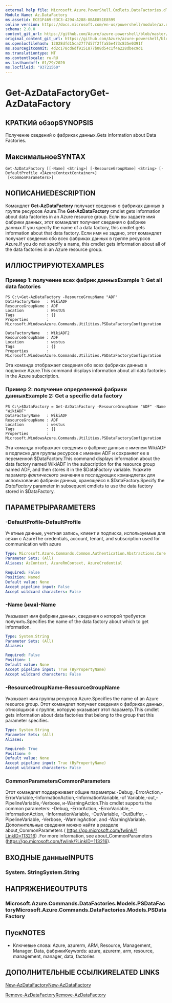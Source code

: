 ```yaml
---
external help file: Microsoft.Azure.PowerShell.Cmdlets.DataFactories.dll-Help.xml
Module Name: Az.DataFactory
ms.assetid: ECE1F469-E3C3-4294-A288-8BAE851E8599
online version: https://docs.microsoft.com/en-us/powershell/module/az.datafactory/get-azdatafactory
schema: 2.0.0
content_git_url: https://github.com/Azure/azure-powershell/blob/master/src/DataFactory/DataFactoryV2/help/Get-AzDataFactory.md
original_content_git_url: https://github.com/Azure/azure-powershell/blob/master/src/DataFactory/DataFactoryV2/help/Get-AzDataFactory.md
ms.openlocfilehash: 12028dfd15ca27f7d57f2ffa55e473c835e0391f
ms.sourcegitcommit: 4d2c178cd6df9151877b08d54c1f4a228dbec9d1
ms.translationtype: MT
ms.contentlocale: ru-RU
ms.lasthandoff: 01/29/2020
ms.locfileid: "93721560"
---
```

# <span data-ttu-id="6615d-101">Get-AzDataFactory</span><span class="sxs-lookup"><span data-stu-id="6615d-101">Get-AzDataFactory</span></span>

## <span data-ttu-id="6615d-102">КРАТКИй обзор</span><span class="sxs-lookup"><span data-stu-id="6615d-102">SYNOPSIS</span></span>
<span data-ttu-id="6615d-103">Получение сведений о фабриках данных.</span><span class="sxs-lookup"><span data-stu-id="6615d-103">Gets information about Data Factories.</span></span>

## <span data-ttu-id="6615d-104">Максимальное</span><span class="sxs-lookup"><span data-stu-id="6615d-104">SYNTAX</span></span>

```
Get-AzDataFactory [[-Name] <String>] [-ResourceGroupName] <String> [-DefaultProfile <IAzureContextContainer>]
 [<CommonParameters>]
```

## <span data-ttu-id="6615d-105">NОПИСАНИЕ</span><span class="sxs-lookup"><span data-stu-id="6615d-105">DESCRIPTION</span></span>
<span data-ttu-id="6615d-106">Командлет **Get-AzDataFactory** получает сведения о фабриках данных в группе ресурсов Azure.</span><span class="sxs-lookup"><span data-stu-id="6615d-106">The **Get-AzDataFactory** cmdlet gets information about data factories in an Azure resource group.</span></span>
<span data-ttu-id="6615d-107">Если вы задаете имя фабрики данных, этот командлет получает сведения о фабрике данных.</span><span class="sxs-lookup"><span data-stu-id="6615d-107">If you specify the name of a data factory, this cmdlet gets information about that data factory.</span></span>
<span data-ttu-id="6615d-108">Если имя не задано, этот командлет получает сведения обо всех фабриках данных в группе ресурсов Azure.</span><span class="sxs-lookup"><span data-stu-id="6615d-108">If you do not specify a name, this cmdlet gets information about all of the data factories in an Azure resource group.</span></span>

## <span data-ttu-id="6615d-109">ИЛЛЮСТРИРУЮТ</span><span class="sxs-lookup"><span data-stu-id="6615d-109">EXAMPLES</span></span>

### <span data-ttu-id="6615d-110">Пример 1: получение всех фабрик данных</span><span class="sxs-lookup"><span data-stu-id="6615d-110">Example 1: Get all data factories</span></span>
```
PS C:\>Get-AzDataFactory -ResourceGroupName "ADF"
DataFactoryName   : WikiADF
ResourceGroupName : ADF
Location          : WestUS
Tags              : {}
Properties        : Microsoft.WindowsAzure.Commands.Utilities.PSDataFactoryConfiguration

DataFactoryName   : WikiADF2
ResourceGroupName : ADF
Location          : westus
Tags              : {}
Properties        : Microsoft.WindowsAzure.Commands.Utilities.PSDataFactoryConfiguration
```

<span data-ttu-id="6615d-111">Эта команда отображает сведения обо всех фабриках данных в подписке Azure.</span><span class="sxs-lookup"><span data-stu-id="6615d-111">This command displays information about all data factories in the Azure subscription.</span></span>

### <span data-ttu-id="6615d-112">Пример 2: получение определенной фабрики данных</span><span class="sxs-lookup"><span data-stu-id="6615d-112">Example 2: Get a specific data factory</span></span>
```
PS C:\>$DataFactory = Get-AzDataFactory -ResourceGroupName "ADF" -Name "WikiADF"
DataFactoryName   : WikiADF
ResourceGroupName : ADF
Location          : westus
Tags              : {}
Properties        : Microsoft.WindowsAzure.Commands.Utilities.PSDataFactoryConfiguration
```

<span data-ttu-id="6615d-113">Эта команда отображает сведения о фабрике данных с именем WikiADF в подписке для группы ресурсов с именем ADF и сохраняет ее в переменной $DataFactory.</span><span class="sxs-lookup"><span data-stu-id="6615d-113">This command displays information about the data factory named WikiADF in the subscription for the resource group named ADF, and then stores it in the $DataFactory variable.</span></span>
<span data-ttu-id="6615d-114">Укажите параметр *фактического* значения в последующих командлетах для использования фабрики данных, хранящейся в $DataFactory.</span><span class="sxs-lookup"><span data-stu-id="6615d-114">Specify the *DataFactory* parameter in subsequent cmdlets to use the data factory stored in $DataFactory.</span></span>

## <span data-ttu-id="6615d-115">ПАРАМЕТРЫ</span><span class="sxs-lookup"><span data-stu-id="6615d-115">PARAMETERS</span></span>

### <span data-ttu-id="6615d-116">-DefaultProfile</span><span class="sxs-lookup"><span data-stu-id="6615d-116">-DefaultProfile</span></span>
<span data-ttu-id="6615d-117">Учетные данные, учетная запись, клиент и подписка, используемые для связи с Azure</span><span class="sxs-lookup"><span data-stu-id="6615d-117">The credentials, account, tenant, and subscription used for communication with azure</span></span>

```yaml
Type: Microsoft.Azure.Commands.Common.Authentication.Abstractions.Core.IAzureContextContainer
Parameter Sets: (All)
Aliases: AzContext, AzureRmContext, AzureCredential

Required: False
Position: Named
Default value: None
Accept pipeline input: False
Accept wildcard characters: False
```

### <span data-ttu-id="6615d-118">-Name (имя)</span><span class="sxs-lookup"><span data-stu-id="6615d-118">-Name</span></span>
<span data-ttu-id="6615d-119">Указывает имя фабрики данных, сведения о которой требуется получить.</span><span class="sxs-lookup"><span data-stu-id="6615d-119">Specifies the name of the data factory about which to get information.</span></span>

```yaml
Type: System.String
Parameter Sets: (All)
Aliases:

Required: False
Position: 1
Default value: None
Accept pipeline input: True (ByPropertyName)
Accept wildcard characters: False
```

### <span data-ttu-id="6615d-120">-ResourceGroupName</span><span class="sxs-lookup"><span data-stu-id="6615d-120">-ResourceGroupName</span></span>
<span data-ttu-id="6615d-121">Указывает имя группы ресурсов Azure.</span><span class="sxs-lookup"><span data-stu-id="6615d-121">Specifies the name of an Azure resource group.</span></span>
<span data-ttu-id="6615d-122">Этот командлет получает сведения о фабриках данных, относящихся к группе, которую указывает этот параметр.</span><span class="sxs-lookup"><span data-stu-id="6615d-122">This cmdlet gets information about data factories that belong to the group that this parameter specifies.</span></span>

```yaml
Type: System.String
Parameter Sets: (All)
Aliases:

Required: True
Position: 0
Default value: None
Accept pipeline input: True (ByPropertyName)
Accept wildcard characters: False
```

### <span data-ttu-id="6615d-123">CommonParameters</span><span class="sxs-lookup"><span data-stu-id="6615d-123">CommonParameters</span></span>
<span data-ttu-id="6615d-124">Этот командлет поддерживает общие параметры:-Debug,-ErrorAction,-ErrorVariable,-InformationAction,-InformationVariable,-of Variable,-out,-PipelineVariable,-Verbose, и-WarningAction.</span><span class="sxs-lookup"><span data-stu-id="6615d-124">This cmdlet supports the common parameters: -Debug, -ErrorAction, -ErrorVariable, -InformationAction, -InformationVariable, -OutVariable, -OutBuffer, -PipelineVariable, -Verbose, -WarningAction, and -WarningVariable.</span></span> <span data-ttu-id="6615d-125">Дополнительные сведения можно найти в разделе about_CommonParameters ( https://go.microsoft.com/fwlink/?LinkID=113216) .</span><span class="sxs-lookup"><span data-stu-id="6615d-125">For more information, see about_CommonParameters (https://go.microsoft.com/fwlink/?LinkID=113216).</span></span>

## <span data-ttu-id="6615d-126">ВХОДНЫЕ данные</span><span class="sxs-lookup"><span data-stu-id="6615d-126">INPUTS</span></span>

### <span data-ttu-id="6615d-127">System. String</span><span class="sxs-lookup"><span data-stu-id="6615d-127">System.String</span></span>

## <span data-ttu-id="6615d-128">НАПРЯЖЕНИЕ</span><span class="sxs-lookup"><span data-stu-id="6615d-128">OUTPUTS</span></span>

### <span data-ttu-id="6615d-129">Microsoft.Azure.Commands.DataFactories.Models.PSDataFactory</span><span class="sxs-lookup"><span data-stu-id="6615d-129">Microsoft.Azure.Commands.DataFactories.Models.PSDataFactory</span></span>

## <span data-ttu-id="6615d-130">Пуск</span><span class="sxs-lookup"><span data-stu-id="6615d-130">NOTES</span></span>
* <span data-ttu-id="6615d-131">Ключевые слова: Azure, azurerm, ARM, Resource, Management, Manager, Data, фабрики</span><span class="sxs-lookup"><span data-stu-id="6615d-131">Keywords: azure, azurerm, arm, resource, management, manager, data, factories</span></span>

## <span data-ttu-id="6615d-132">ДОПОЛНИТЕЛЬНЫЕ ССЫЛКИ</span><span class="sxs-lookup"><span data-stu-id="6615d-132">RELATED LINKS</span></span>

[<span data-ttu-id="6615d-133">New-AzDataFactory</span><span class="sxs-lookup"><span data-stu-id="6615d-133">New-AzDataFactory</span></span>](./New-AzDataFactory.md)

[<span data-ttu-id="6615d-134">Remove-AzDataFactory</span><span class="sxs-lookup"><span data-stu-id="6615d-134">Remove-AzDataFactory</span></span>](./Remove-AzDataFactory.md)


